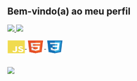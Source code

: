 ## Bem-vindo(a) ao meu perfil

 <div>
   <a href="https://github.com/emmanuel-ruda">
   <img height="180em" src="https://github-readme-stats.vercel.app/api?username=emmanuel-ruda&show_icons=true&theme=tokyonight&include_all_commits=true&count_private=true"/>
   <img height="180em" src="https://github-readme-stats.vercel.app/api/top-langs/?username=emmanuel-ruda&layout=compact&langs_count=6&theme=tokyonight"/>
</div>
    
<div style="display: inline_block"><br>
  <img align="center" alt="Js" height="30" width="40" src="https://raw.githubusercontent.com/devicons/devicon/master/icons/javascript/javascript-plain.svg">
  <img align="center" alt="HTML" height="30" width="40" src="https://raw.githubusercontent.com/devicons/devicon/master/icons/html5/html5-original.svg">
  <img align="center" alt="CSS" height="30" width="40" src="https://raw.githubusercontent.com/devicons/devicon/master/icons/css3/css3-original.svg">
</div>

 <br>
 
  <a href = "desistocomprazer@gmail.com"><img src="https://img.shields.io/badge/-Gmail-%23333?style=for-the-badge&logo=gmail&logoColor=white" target="_blank"></a>
 
